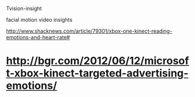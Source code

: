 Tvision-insight

facial motion video insights

http://www.shacknews.com/article/79301/xbox-one-kinect-reading-emotions-and-heart-rate#

http://bgr.com/2012/06/12/microsoft-xbox-kinect-targeted-advertising-emotions/
===============
